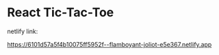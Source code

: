 # React Tic-Tac-Toe

netlify link: 


https://6101d57a5f4b10075ff5952f--flamboyant-joliot-e5e367.netlify.app






